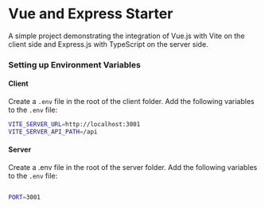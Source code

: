 
# Vue and Express Starter

A simple project demonstrating the integration of Vue.js with Vite on the client side and Express.js with TypeScript on the server side.


### Setting up Environment Variables

#### Client

Create a `.env` file in the root of the client folder. Add the following variables to the `.env` file:


```bash
VITE_SERVER_URL=http://localhost:3001
VITE_SERVER_API_PATH=/api
```

#### Server

Create a .env file in the root of the server folder. Add the following variables to the `.env` file:

```bash

PORT=3001
```

